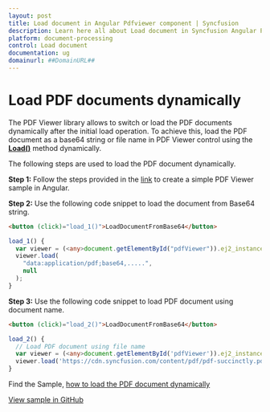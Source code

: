 ```yaml
---
layout: post
title: Load document in Angular Pdfviewer component | Syncfusion
description: Learn here all about Load document in Syncfusion Angular Pdfviewer component of Syncfusion Essential JS 2 and more.
platform: document-processing
control: Load document
documentation: ug
domainurl: ##DomainURL##
---
```


# Load PDF documents dynamically

The PDF Viewer library allows to switch or load the PDF documents dynamically after the initial load operation. To achieve this, load the PDF document as a base64 string or file name in PDF Viewer control using the [**Load()**](https://ej2.syncfusion.com/angular/documentation/api/pdfviewer/#load) method dynamically.

The following steps are used to load the PDF document dynamically.

**Step 1:** Follow the steps provided in the [link](https://ej2.syncfusion.com/angular/documentation/pdfviewer/getting-started/) to create a simple PDF Viewer sample in Angular.

**Step 2:** Use the following code snippet to load the document from Base64 string.

```html
<button (click)="load_1()">LoadDocumentFromBase64</button>
```

```typescript
load_1() {
  var viewer = (<any>document.getElementById("pdfViewer")).ej2_instances[0];
  viewer.load(
    "data:application/pdf;base64,.....",
    null
  );
}
```

**Step 3:** Use the following code snippet to load PDF document using document name.

```html
<button (click)="load_2()">LoadDocumentFromBase64</button>
```

```typescript
load_2() {
  // Load PDF document using file name
  var viewer = (<any>document.getElementById('pdfViewer')).ej2_instances[0];
  viewer.load('https://cdn.syncfusion.com/content/pdf/pdf-succinctly.pdf', null);
}
```

Find the Sample, [how to load the PDF document dynamically](https://stackblitz.com/edit/angular-btme9m-7nzzyd?devtoolsheight=33&file=app.component.ts)

[View sample in GitHub](https://github.com/SyncfusionExamples/angular-pdf-viewer-examples/tree/master/Save%20and%20Load/Load%20PDF%20at%20runtime%20from%20base64%20string%20or%20filename)

